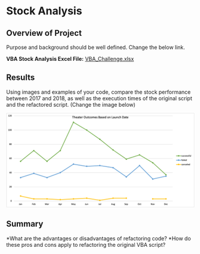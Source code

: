# Stock Analysis

## Overview of Project
Purpose and background should be well defined. Change the below link.

**VBA Stock Analysis Excel File:** [VBA_Challenge.xlsx](https://github.com/borkard/kickstarter-analysis/files/VBA_Challenge.xlsx)

## Results
Using images and examples of your code, compare the stock performance between 2017 and 2018, as well as the execution times of the original script and the refactored script. (Change the image below)

![Theater_Outcomes_vs_Launch](https://github.com/borkard/kickstarter-analysis/blob/main/Theater_Outcomes_vs_Launch.png?raw=true)

## Summary
*What are the advantages or disadvantages of refactoring code?
*How do these pros and cons apply to refactoring the original VBA script?

